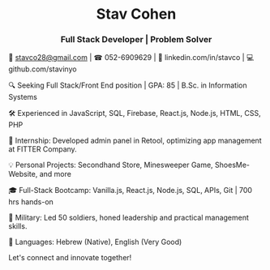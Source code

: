 <div align="center">
  <h1 >Stav Cohen</h1>
  <h3>Full Stack Developer | Problem Solver</h3> 
</div>

📧 stavco28@gmail.com | ☎ 052-6909629 | 💼 linkedin.com/in/stavco | 💻 github.com/stavinyo

🔍 Seeking Full Stack/Front End position | GPA: 85 | B.Sc. in Information Systems

🛠️ Experienced in JavaScript, SQL, Firebase, React.js, Node.js, HTML, CSS, PHP

🚀 Internship: Developed admin panel in Retool, optimizing app management at FITTER Company.

💡 Personal Projects: Secondhand Store, Minesweeper Game, ShoesMe-Website, and more 

🎓 Full-Stack Bootcamp: Vanilla.js, React.js, Node.js, SQL, APIs, Git | 700 hrs hands-on

🏅 Military: Led 50 soldiers, honed leadership and practical management skills.

💬 Languages: Hebrew (Native), English (Very Good)

Let's connect and innovate together!
